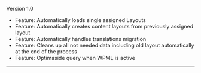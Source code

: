 Version 1.0

 - Feature: Automatically loads single assigned Layouts
 - Feature: Automatically creates content layouts from previously assigned layout
 - Feature: Automatically handles translations migration
 - Feature: Cleans up all not needed data including old layout automatically at the end of the process
 - Feature: Optimaside query when WPML is active
 
-------------------------------------------------------------------------------------------------------------------